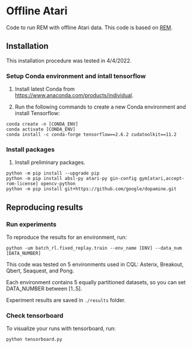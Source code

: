 # Offline Atari

Code to run REM with offline Atari data. This code is based on [REM](https://github.com/google-research/batch_rl).

## Installation

This installation procedure was tested in 4/4/2022.

### Setup Conda environment and intall tensorflow

1. Install latest Conda from https://www.anaconda.com/products/individual.

2. Run the following commands to create a new Conda environment and install Tensorflow:
```
conda create -n [CONDA_ENV]
conda activate [CONDA_ENV]
conda install -c conda-forge tensorflow==2.6.2 cudatoolkit==11.2
```

### Install packages

1. Install preliminary packages.

```
python -m pip install --upgrade pip
python -m pip install absl-py atari-py gin-config gym[atari,accept-rom-license] opencv-python
python -m pip install git+https://github.com/google/dopamine.git
```

## Reproducing results

### Run experiments

To reproduce the results for an environment, run: 

```
python -um batch_rl.fixed_replay.train --env_name [ENV] --data_num [DATA_NUMBER]
```

This code was tested on 5 environments used in CQL: Asterix, Breakout, Qbert, Seaquest, and Pong.

Each environment contains 5 equally partitioned datasets, so you can set DATA_NUMBER between [1..5].

Experiment results are saved in ```./results``` folder.


### Check tensorboard

To visualize your runs with tensorboard, run:

```
python tensorboard.py
```